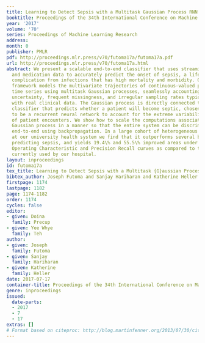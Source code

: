 ```yaml
---
title: Learning to Detect Sepsis with a Multitask Gaussian Process RNN Classifier
booktitle: Proceedings of the 34th International Conference on Machine Learning
year: '2017'
volume: '70'
series: Proceedings of Machine Learning Research
address: 
month: 0
publisher: PMLR
pdf: http://proceedings.mlr.press/v70/futoma17a/futoma17a.pdf
url: http://proceedings.mlr.press/v70/futoma17a.html
abstract: We present a scalable end-to-end classifier that uses streaming physiological
  and medication data to accurately predict the onset of sepsis, a life-threatening
  complication from infections that has high mortality and morbidity. Our proposed
  framework models the multivariate trajectories of continuous-valued physiological
  time series using multitask Gaussian processes, seamlessly accounting for the high
  uncertainty, frequent missingness, and irregular sampling rates typically associated
  with real clinical data. The Gaussian process is directly connected to a black-box
  classifier that predicts whether a patient will become septic, chosen in our case
  to be a recurrent neural network to account for the extreme variability in the length
  of patient encounters. We show how to scale the computations associated with the
  Gaussian process in a manner so that the entire system can be discriminatively trained
  end-to-end using backpropagation. In a large cohort of heterogeneous inpatient encounters
  at our university health system we find that it outperforms several baselines at
  predicting sepsis, and yields 19.4\% and 55.5\% improved areas under the Receiver
  Operating Characteristic and Precision Recall curves as compared to the NEWS score
  currently used by our hospital.
layout: inproceedings
id: futoma17a
tex_title: Learning to Detect Sepsis with a Multitask {G}aussian Process {RNN} Classifier
bibtex_author: Joseph Futoma and Sanjay Hariharan and Katherine Heller
firstpage: 1174
lastpage: 1182
page: 1174-1182
order: 1174
cycles: false
editor:
- given: Doina
  family: Precup
- given: Yee Whye
  family: Teh
author:
- given: Joseph
  family: Futoma
- given: Sanjay
  family: Hariharan
- given: Katherine
  family: Heller
date: 2017-07-17
container-title: Proceedings of the 34th International Conference on Machine Learning
genre: inproceedings
issued:
  date-parts:
  - 2017
  - 7
  - 17
extras: []
# Format based on citeproc: http://blog.martinfenner.org/2013/07/30/citeproc-yaml-for-bibliographies/
---
```

